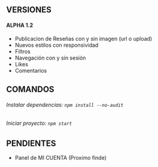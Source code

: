 ## VERSIONES

#### ALPHA 1.2

* Publicacion de Reseñas con y sin imagen (url o upload)
* Nuevos estilos con responsividad
* Filtros
* Navegación con y sin sesión
* Likes
* Comentarios 

## COMANDOS

###### Instalar dependencias: ``npm install --no-audit``

###### Iniciar proyecto: ``npm start``

## PENDIENTES

* Panel de MI CUENTA (Proximo finde)
